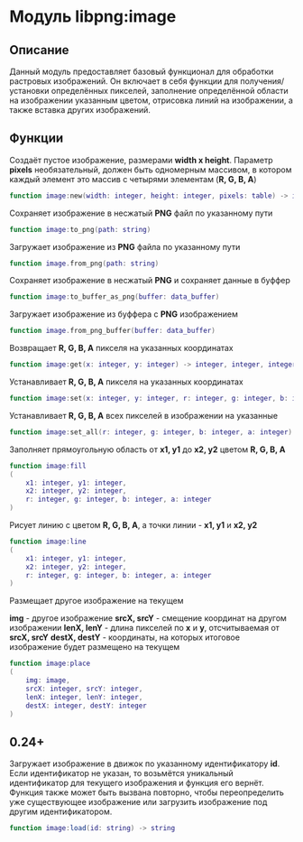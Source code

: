 # Модуль libpng:image

## Описание

Данный модуль предоставляет базовый функционал для обработки растровых изображений. Он включает в себя функции для получения/установки определённых пикселей, заполнение определённой области на изображении указанным цветом, отрисовка линий на изображении, а также вставка других изображений.

## Функции

Создаёт пустое изображение, размерами **width x height**. Параметр **pixels** необязательный, должен быть одномерным массивом, в котором каждый элемент это массив с четырями элементам (**R, G, B, A**)
```lua
function image:new(width: integer, height: integer, pixels: table) -> image
```

Сохраняет изображение в несжатый **PNG** файл по указанному пути
```lua
function image:to_png(path: string)
```

Загружает изображение из **PNG** файла по указанному пути
```lua
function image.from_png(path: string)
```

Сохраняет изображение в несжатый **PNG** и сохраняет данные в буффер
```lua
function image:to_buffer_as_png(buffer: data_buffer)
```

Загружает изображение из буффера с **PNG** изображением
```lua
function image.from_png_buffer(buffer: data_buffer)
```

Возвращает **R, G, B, A** пикселя на указанных координатах
```lua
function image:get(x: integer, y: integer) -> integer, integer, integer, integer
```

Устанавливает **R, G, B, A** пикселя на указанных координатах
```lua
function image:set(x: integer, y: integer, r: integer, g: integer, b: integer, a: integer)
```

Устанавливает **R, G, B, A** всех пикселей в изображении на указанные
```lua
function image:set_all(r: integer, g: integer, b: integer, a: integer)
```

Заполняет прямоугольную область от **x1, y1** до **x2, y2** цветом **R, G, B, A**
```lua
function image:fill
(
	x1: integer, y1: integer,
	x2: integer, y2: integer,
	r: integer, g: integer, b: integer, a: integer
)
```

Рисует линию с цветом **R, G, B, A**, а точки линии - **x1, y1** и **x2, y2**
```lua
function image:line
(
	x1: integer, y1: integer,
	x2: integer, y2: integer,
	r: integer, g: integer, b: integer, a: integer
)
```

Размещает другое изображение на текущем

**img** - другое изображение 
**srcX, srcY** - смещение координат на другом изображении 
**lenX, lenY** - длина пикселей по **x** и **y**, отсчитываемая от **srcX, srcY** 
**destX, destY** - координаты, на которых итоговое изображение будет размещено на текущем 
```lua
function image:place
(
	img: image,
	srcX: integer, srcY: integer,
	lenX: integer, lenY: integer,
	destX: integer, destY: integer
)
```

## 0.24+

Загружает изображение в движок по указанному идентификатору **id**. Если идентификатор не указан, то возьмётся уникальный идентификатор для текущего изображения и функция его вернёт. Функция также может быть вызвана повторно, чтобы переопределить уже существующее изображение или загрузить изображение под другим идентификатором.
```lua
function image:load(id: string) -> string
```